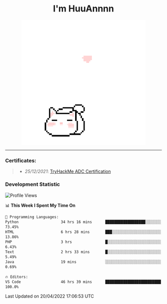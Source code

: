 <h1 align='center'>I'm HuuAnnnn</h1>
<p align="center">
 <img src="cat_intro.gif" />
</p>

___

### Certificates:
>- *25/12/2021*: [TryHackMe ADC Certification](https://tryhackme-certificates.s3-eu-west-1.amazonaws.com/THM-HKVVJOIWJA.png)


### Development Statistic

<!--START_SECTION:waka-->
![Profile Views](http://img.shields.io/badge/Profile%20Views-17-blue)

📊 **This Week I Spent My Time On** 

```text
💬 Programming Languages: 
Python                   34 hrs 16 mins      ██████████████████░░░░░░░   73.45% 
HTML                     6 hrs 28 mins       ███░░░░░░░░░░░░░░░░░░░░░░   13.86% 
PHP                      3 hrs               █░░░░░░░░░░░░░░░░░░░░░░░░   6.43% 
Text                     2 hrs 33 mins       █░░░░░░░░░░░░░░░░░░░░░░░░   5.49% 
Java                     19 mins             ░░░░░░░░░░░░░░░░░░░░░░░░░   0.69%

🔥 Editors: 
VS Code                  46 hrs 39 mins      █████████████████████████   100.0%

```


 Last Updated on 20/04/2022 17:06:53 UTC
<!--END_SECTION:waka-->
